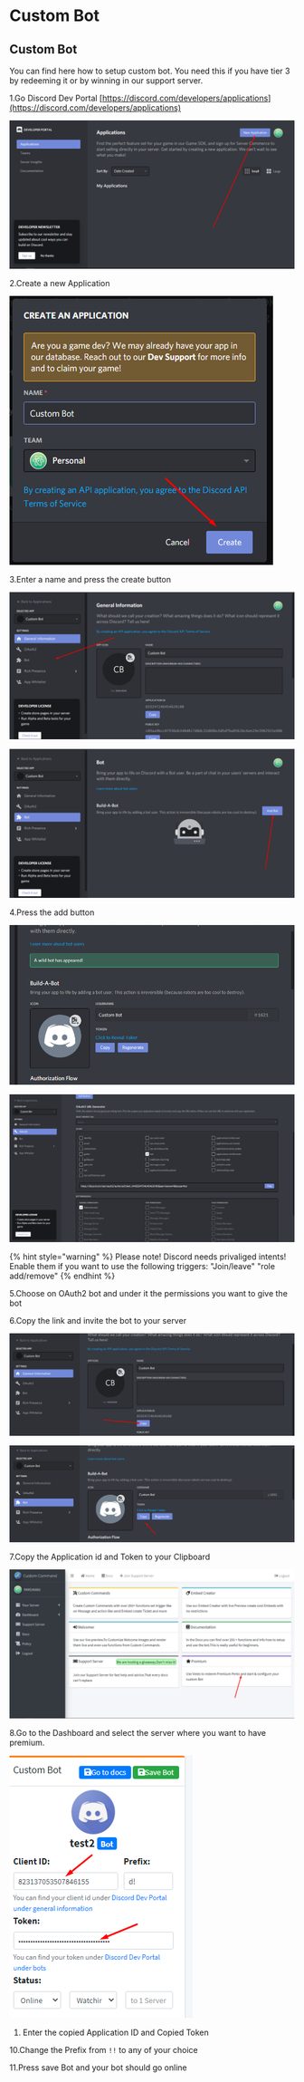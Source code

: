# Custom Bot

## Custom Bot

You can find here how to setup custom bot. You need this if you have tier 3 by redeeming it or by winning in our support server.

1.Go Discord Dev Portal [https://discord.com/developers/applications](https://discord.com/developers/applications)

![](../.gitbook/assets/image%20%2844%29.png)

2.Create a new Application

![](../.gitbook/assets/image%20%2845%29.png)

3.Enter a name and press the create button

![go to section bot](../.gitbook/assets/image%20%2848%29.png)

![](../.gitbook/assets/image%20%2846%29.png)

4.Press the add button

![you can customize it if you want](../.gitbook/assets/image%20%2852%29.png)

![go to auth2 and generate an invite link](../.gitbook/assets/image%20%2854%29.png)

{% hint style="warning" %}
Please note! Discord needs privaliged intents! Enable them if you want to use the following triggers:
"Join/leave"
"role add/remove"
{% endhint %}

5.Choose on OAuth2 bot and under it the permissions you want to give the bot

6.Copy the link and invite the bot to your server

![](../.gitbook/assets/image%20%2849%29.png)

![](../.gitbook/assets/image%20%2853%29.png)

7.Copy the Application id and Token to your Clipboard

![](../.gitbook/assets/image%20%2851%29.png)

8.Go to the Dashboard and select the server where you want to have premium.

![](../.gitbook/assets/image%20%2850%29.png)

1. Enter the copied Application ID and Copied Token

10.Change the Prefix from `!!` to any of your choice

11.Press save Bot and your bot should go online

